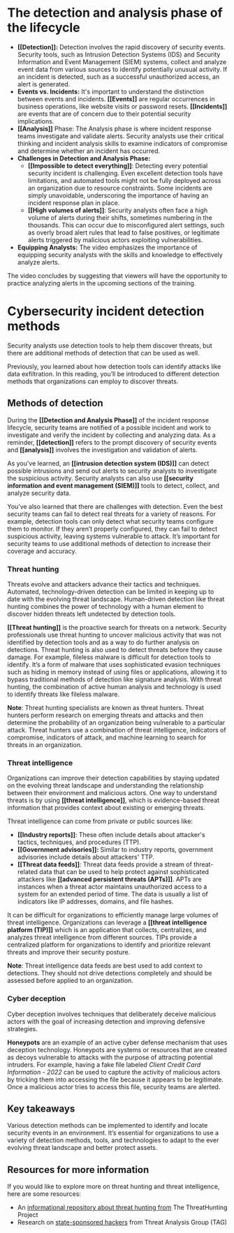 # The detection and analysis phase of the lifecycle

- **[[Detection]]:** Detection involves the rapid discovery of security events. Security tools, such as Intrusion Detection Systems (IDS) and Security Information and Event Management (SIEM) systems, collect and analyze event data from various sources to identify potentially unusual activity. If an incident is detected, such as a successful unauthorized access, an alert is generated.
- **Events vs. Incidents:** It's important to understand the distinction between events and incidents. **[[Events]]** are regular occurrences in business operations, like website visits or password resets. **[[Incidents]]** are events that are of concern due to their potential security implications.
- **[[Analysis]]** Phase: The Analysis phase is where incident response teams investigate and validate alerts. Security analysts use their critical thinking and incident analysis skills to examine indicators of compromise and determine whether an incident has occurred.
- **Challenges in Detection and Analysis Phase:** 
	- **[[Impossible to detect everything]]**: Detecting every potential security incident is challenging. Even excellent detection tools have limitations, and automated tools might not be fully deployed across an organization due to resource constraints. Some incidents are simply unavoidable, underscoring the importance of having an incident response plan in place.
	- **[[High volumes of alerts]]**: Security analysts often face a high volume of alerts during their shifts, sometimes numbering in the thousands. This can occur due to misconfigured alert settings, such as overly broad alert rules that lead to false positives, or legitimate alerts triggered by malicious actors exploiting vulnerabilities.
- **Equipping Analysts:** The video emphasizes the importance of equipping security analysts with the skills and knowledge to effectively analyze alerts.

The video concludes by suggesting that viewers will have the opportunity to practice analyzing alerts in the upcoming sections of the training.

# Cybersecurity incident detection methods

Security analysts use detection tools to help them discover threats, but there are additional methods of detection that can be used as well.

Previously, you learned about how detection tools can identify attacks like data exfiltration. In this reading, you’ll be introduced to different detection methods that organizations can employ to discover threats. 

## Methods of detection

During the **[[Detection and Analysis Phase]]** of the incident response lifecycle, security teams are notified of a possible incident and work to investigate and verify the incident by collecting and analyzing data. As a reminder, **[[detection]]** refers to the prompt discovery of security events and **[[analysis]]** involves the investigation and validation of alerts.

As you’ve learned, an **[[intrusion detection system (IDS)]]** can detect possible intrusions and send out alerts to security analysts to investigate the suspicious activity. Security analysts can also use **[[security information and event management (SIEM)]]** tools to detect, collect, and analyze security data.

You’ve also learned that there are challenges with detection. Even the best security teams can fail to detect real threats for a variety of reasons. For example, detection tools can only detect what security teams configure them to monitor. If they aren’t properly configured, they can fail to detect suspicious activity, leaving systems vulnerable to attack. It’s important for security teams to use additional methods of detection to increase their coverage and accuracy.

### **Threat hunting**

Threats evolve and attackers advance their tactics and techniques. Automated, technology-driven detection can be limited in keeping up to date with the evolving threat landscape. Human-driven detection like threat hunting combines the power of technology with a human element to discover hidden threats left undetected by detection tools.

**[[Threat hunting]]** is the proactive search for threats on a network. Security professionals use threat hunting to uncover malicious activity that was not identified by detection tools and as a way to do further analysis on detections. Threat hunting is also used to detect threats before they cause damage. For example, fileless malware is difficult for detection tools to identify. It’s a form of malware that uses sophisticated evasion techniques such as hiding in memory instead of using files or applications, allowing it to bypass traditional methods of detection like signature analysis. With threat hunting, the combination of active human analysis and technology is used to identify threats like fileless malware. 

**Note**: Threat hunting specialists are known as threat hunters. Threat hunters perform research on emerging threats and attacks and then determine the probability of an organization being vulnerable to a particular attack. Threat hunters use a combination of threat intelligence, indicators of compromise, indicators of attack, and machine learning to search for threats in an organization.

### **Threat intelligence**

Organizations can improve their detection capabilities by staying updated on the evolving threat landscape and understanding the relationship between their environment and malicious actors. One way to understand threats is by using **[[threat intelligence]]**, which is evidence-based threat information that provides context about existing or emerging threats. 

Threat intelligence can come from private or public sources like:

- **[[Industry reports]]**: These often include details about attacker's tactics, techniques, and procedures (TTP).
- **[[Government advisories]]:** Similar to industry reports, government advisories include details about attackers' TTP. 
- **[[Threat data feeds]]**: Threat data feeds provide a stream of threat-related data that can be used to help protect against sophisticated attackers like **[[advanced persistent threats (APTs)]]**. APTs are instances when a threat actor maintains unauthorized access to a system for an extended period of time. The data is usually a list of indicators like IP addresses, domains, and file hashes.

It can be difficult for organizations to efficiently manage large volumes of threat intelligence. Organizations can leverage a **[[threat intelligence platform (TIP)]]** which is an application that collects, centralizes, and analyzes threat intelligence from different sources. TIPs provide a centralized platform for organizations to identify and prioritize relevant threats and improve their security posture.

**Note**: Threat intelligence data feeds are best used to add context to detections. They should not drive detections completely and should be assessed before applied to an organization.

### **Cyber deception**

Cyber deception involves techniques that deliberately deceive malicious actors with the goal of increasing detection and improving defensive strategies.

**Honeypots** are an example of an active cyber defense mechanism that uses deception technology. Honeypots are systems or resources that are created as decoys vulnerable to attacks with the purpose of attracting potential intruders. For example, having a fake file labeled _Client_ _Credit Card Information - 2022_ can be used to capture the activity of malicious actors by tricking them into accessing the file because it appears to be legitimate. Once a malicious actor tries to access this file, security teams are alerted.

## Key takeaways

Various detection methods can be implemented to identify and locate security events in an environment. It’s essential for organizations to use a variety of detection methods, tools, and technologies to adapt to the ever evolving threat landscape and better protect assets.

## Resources for more information

If you would like to explore more on threat hunting and threat intelligence, here are some resources:

- An [informational repository about threat hunting from](https://www.threathunting.net/) The ThreatHunting Project 
- Research on [state-sponsored hackers](https://blog.google/threat-analysis-group/) from Threat Analysis Group (TAG)